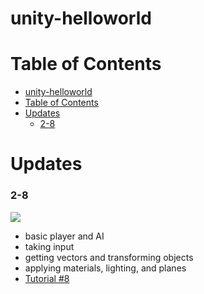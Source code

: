 # unity-helloworld

# Table of Contents
- [unity-helloworld](#unity-helloworld)
- [Table of Contents](#table-of-contents)
- [Updates](#updates)
    - [2-8](#2-8)

# Updates
### 2-8
![](https://i.imgur.com/FjKqdva.gif)
- basic player and AI
- taking input
- getting vectors and transforming objects
- applying materials, lighting, and planes
- [Tutorial #8](https://www.youtube.com/watch?v=nWuekr5rUcg)